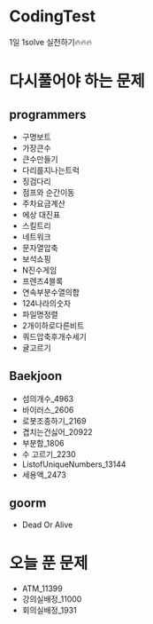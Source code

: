 # CodingTest
1일 1solve 실천하기🔥🔥🔥

# 다시풀어야 하는 문제
## programmers
- 구명보트
- 가장큰수
- 큰수만들기
- 다리를지나는트럭
- 징검다리
- 점프와 순간이동
- 주차요금계산
- 에상 대진표
- 스킬트리
- 네트워크
- 문자열압축
- 보석쇼핑
- N진수게임
- 프렌즈4블록
- 연속부분수열의합
- 124나라의숫자
- 파일명정렬
- 2개이하로다른비트
- 쿼드압축후개수세기
- 귤고르기

## Baekjoon
- 섬의개수_4963
- 바이러스_2606
- 로봇조종하기_2169
- 겹치는건싫어_20922
- 부분합_1806
- 수 고르기_2230
- ListofUniqueNumbers_13144
- 세용액_2473

## goorm
- Dead Or Alive

# 오늘 푼 문제
- ATM_11399
- 강의실배정_11000
- 회의실배정_1931
